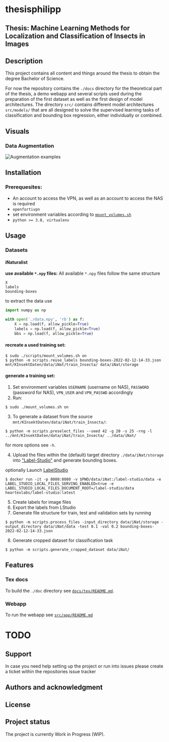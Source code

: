# thesisphilipp

## Thesis: Machine Learning Methods for Localization and Classification of Insects in Images


## Description
This project contains all content and things around the thesis to obtain the degree Bachelor of Science.

For now the repository contains the `./docs` directory for the theoretical part of the thesis, a demo webapp and several scripts used during the preparation of the first dataset as well
as the first design of model architectures.
The directory `src/` contains different model architectures `src/models/` that are all designed to solve the supervised learning
tasks of classification and bounding box regression, either individually or combined.

## Visuals

### Data Augmentation
![Augmentation examples](./notebooks/visualizations/classification-test.png)

## Installation

### Prerequesites:
- An account to access the VPN, as well as an account to access the NAS is required
- `openfortivpn`
- set environment variables according to [`mount_volumes.sh`](mount_volumes.sh)
- `python >= 3.8, virtualenv`

## Usage
### Datasets
#### iNaturalist
**use available `*.npy` files:**
All available `*.npy` files follow the same structure
```text
X
labels
bounding-boxes
```
to extract the data use
```python
import numpy as np

with open('./data.npy', 'rb') as f:
    X = np.load(f, allow_pickle=True)
    labels = np.load(f, allow_pickle=True)
    bbs = np.load(f, allow_pickle=True)
```
#### recreate a used training set:
```shell
$ sudo ./scripts/mount_volumes.sh on
$ python -m scripts.reuse_labels bounding-boxes-2022-02-12-14-33.json mnt/KInsektDaten/data/iNat/train_Insecta/ data/iNat/storage
```
#### generate a training set:

1. Set environment variables `USERNAME` (username on NAS), `PASSWORD` (password for NAS), `VPN_USER` and `VPN_PASSWD` accordingly
2. Run:
```shell
$ sudo ./mount_volumes.sh on
```
3. To generate a dataset from the source `mnt/KInsektDaten/data/iNat/train_Insecta/`:
```shell
$ python -m scripts.preselect_files --seed 42 -g 20 -s 25 -rng -l ../mnt/KInsektDaten/data/iNat/train_Insecta/ ../data/iNat/
```
for more options see `-h`.

4. Upload the files within the (default) target directory `./data/iNat/storage` into ["Label-Studio"](https://labelstudio-kinsekt.app.datexis.com) and generate bounding boxes.

optionally Launch [LabelStudio]()
```shell
$ docker run -it -p 8080:8080 -v $PWD/data/iNat:/label-studio/data -e LABEL_STUDIO_LOCAL_FILES_SERVING_ENABLED=true -e LABEL_STUDIO_LOCAL_FILES_DOCUMENT_ROOT=/label-studio/data heartexlabs/label-studio:latest
```
5. Create labels for image files
6. Export the labels from LStudio
7. Generate file structure for train, test and validation sets by running
```shell
$ python -m scripts.process_files -input_directory data/iNat/storage -output_directory data/iNat/data -test 0.1 -val 0.2 bounding-boxes-2022-02-12-14-33.json
```
8. Generate cropped dataset for classification task
```shell
$ python -m scripts.generate_cropped_dataset data/iNat/
```

## Features

### Tex docs
To build the `./doc` directory see [`docs/tex/README.md`](docs/tex/README.md).

### Webapp
To run the webapp see [`src/app/README.md`](src/webapp/README.md)


# TODO

## Support
In case you need help setting up the project or run into issues please create a ticket within the repositories issue tracker

## Authors and acknowledgment

## License

## Project status
The project is currently Work in Progress (WIP).
